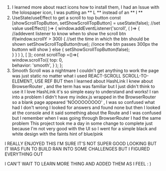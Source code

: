 1. I learned more about react icons how to install them, I had an Issue with the lolospaper icon, I was putting an ** L ** instead of an ** I **
2. UseState/useEffect to get a scroll to top button
       const [showScrollTopButton, setShowScrollTopButton] = useState(false); //set value
          useEffect(( )=> {
            window.addEventListener('scroll', ( )=> {   //addevent listener to know when to show the scroll btn
                if(window.scrollY  > 300) {                       //set the time in which the btn should be shown
                     setShowScrollTopButton(true);         //once the btn passes 300px the buttonn will show
                 } else {
                    setShowScrollTopButton(false);   
                }
            } ) 
         }, [ ]);
              const scrollTop =()=>{                     
                 window.scrollTo({
                top: 0,   
                behavior: 'smooth',
            } );
         };
3. Smooth Scroll was a nightmare I couldn't get anything to work the page was just static no matter what i used 
      REACT-SCROLL SCROLL-TO-ELEMENT, USE REF
      BUT then I learned about HashLink I knew  about BrowserRouter , and the term has was familiar but I just didn't think to use it
      I love HashLink it's so simple easy to understand and works! I ran into a problem I didn't have my index.js wrapped in the BrowserRouter
      so a blank page appeared 'NOOOOOOOOO' , I was so confused what had I don't wrong I looked for answers and found none but then I looked at 
      the console and it said something about the Route and I was confused but I remember when I was going through BrowserRouter I had the same problem
This project took me a day in some change to complete just because I'm not very good with the UI so I went for a simple black and white design with the faints hint of blue/pink

I REALLY ENJOYED THIS I'M SURE IT'S NOT SUPER GOOD LOOKING BUT IT WAS FUN TO BUILD RAN INTO SOME CHALLENGES BUT I FIGURED EVERYTHING OUT 

I CAN'T WAIT TO LEARN MORE THING AND ADDED THEM AS I FEEL : )